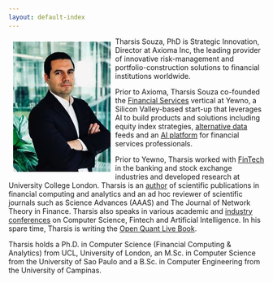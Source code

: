 ```yaml
---
layout: default-index
---
```


<img style="width=305px;height=445px;float:left;padding:9px;"
src="/image/p1.jpeg" alt="profile picture" width="192" height="256">

Tharsis Souza, PhD is Strategic Innovation, Director at Axioma Inc, the leading provider of innovative risk-management and portfolio-construction solutions to financial institutions worldwide.

Prior to Axioma, Tharsis Souza co-founded the [Financial Services](https://www.yewno.com/finance/) vertical at Yewno, a Silicon Valley-based start-up that leverages AI to build products and solutions including equity index strategies, [alternative data](https://finance.yewno.com/data-packages) feeds and an [AI platform](https://www.yewno.com/edge) for financial services professionals.  

Prior to Yewno, Tharsis worked with [FinTech](https://www.souzatharsis.com/Experience/) in the banking and stock exchange industries and developed research at University College London. Tharsis is an [author](https://www.souzatharsis.com/Research/) of scientific publications in financial computing and analytics and an ad hoc reviewer of scientific journals such as Science Advances (AAAS) and The Journal of Network Theory in Finance. Tharsis also speaks in various academic and [industry conferences](https://www.souzatharsis.com/Talks/) on Computer Science, Fintech and Artificial Intelligence. In his spare time, Tharsis is writing the [Open Quant Live Book](http://www.openquants.com).

Tharsis holds a Ph.D. in Computer Science (Financial Computing & Analytics) from UCL, University of London, an M.Sc. in Computer Science from the University of Sao Paulo and a B.Sc. in Computer Engineering from the University of Campinas.




